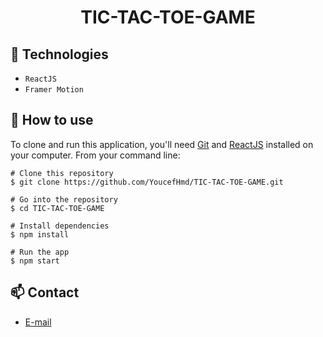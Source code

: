 <h1 align="center">TIC-TAC-TOE-GAME</h1>


## :rocket: Technologies
 - `ReactJS`
 - `Framer Motion`

## :book: How to use
To clone and run this application, you'll need [Git](https://git-scm.com/downloads) and [ReactJS](https://reactjs.org/docs/getting-started.html) installed on your computer. From your command line:

```
# Clone this repository
$ git clone https://github.com/YoucefHmd/TIC-TAC-TOE-GAME.git

# Go into the repository
$ cd TIC-TAC-TOE-GAME

# Install dependencies
$ npm install

# Run the app
$ npm start
```

## :mailbox: Contact
  - <a target="_blank" href="mailto:basimayub.bsm@gmail.com">E-mail</a>
